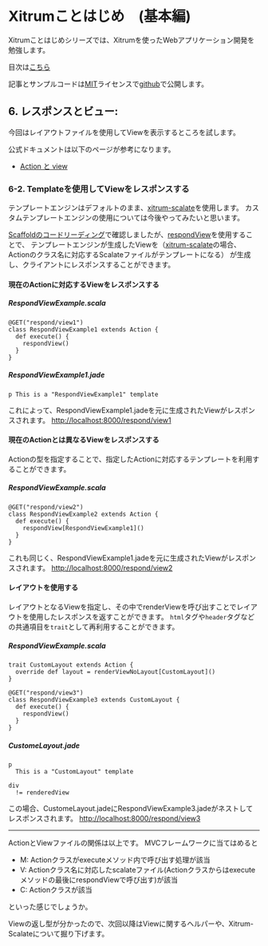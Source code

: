 # Xitrumことはじめ　(基本編)

Xitrumことはじめシリーズでは、Xitrumを使ったWebアプリケーション開発を勉強します。

目次は[こちら](http://george-osd-blog.heroku.com/40)

記事とサンプルコードは[MIT](http://opensource.org/licenses/mit-license.php)ライセンスで[github](https://github.com/georgeOsdDev/xitrum-kotohajime)で公開します。

## 6. レスポンスとビュー:

今回はレイアウトファイルを使用してViewを表示するところを試します。

公式ドキュメントは以下のページが参考になります。

 * [Action と view](http://xitrum-framework.github.io/guide/3.17/ja/action_view.html)

### 6-2. Templateを使用してViewをレスポンスする

テンプレートエンジンはデフォルトのまま、[xitrum-scalate](https://github.com/xitrum-framework/xitrum-scalate)を使用します。
カスタムテンプレートエンジンの使用については今後やってみたいと思います。

[Scaffoldのコードリーディング](http://george-osd-blog.heroku.com/44)で確認しましたが、[respondView](http://xitrum-framework.github.io/api/index.html#xitrum.Action@respondView)を使用することで、
テンプレートエンジンが生成したViewを（[xitrum-scalate](https://github.com/xitrum-framework/xitrum-scalate)の場合、Actionのクラス名に対応するScalateファイルがテンプレートになる）
が生成し、クライアントにレスポンスすることができます。

#### 現在のActionに対応するViewをレスポンスする

##### RespondViewExample.scala


    @GET("respond/view1")
    class RespondViewExample1 extends Action {
      def execute() {
        respondView()
      }
    }

##### RespondViewExample1.jade

    p This is a "RespondViewExample1" template

これによって、RespondViewExample1.jadeを元に生成されたViewがレスポンスされます。
[http://localhost:8000/respond/view1](http://localhost:8000/respond/view1)

#### 現在のActionとは異なるViewをレスポンスする

Actionの型を指定することで、指定したActionに対応するテンプレートを利用することができます。

##### RespondViewExample.scala

    @GET("respond/view2")
    class RespondViewExample2 extends Action {
      def execute() {
        respondView[RespondViewExample1]()
      }
    }


これも同じく、RespondViewExample1.jadeを元に生成されたViewがレスポンスされます。
[http://localhost:8000/respond/view2](http://localhost:8000/respond/view2)

#### レイアウトを使用する
レイアウトとなるViewを指定し、その中でrenderViewを呼び出すことでレイアウトを使用したレスポンスを返すことができます。
`html`タグや`header`タグなどの共通項目を`trait`として再利用することができます。

##### RespondViewExample.scala

    trait CustomLayout extends Action {
      override def layout = renderViewNoLayout[CustomLayout]()
    }

    @GET("respond/view3")
    class RespondViewExample3 extends CustomLayout {
      def execute() {
        respondView()
      }
    }

##### CustomeLayout.jade

    p
      This is a "CustomLayout" template

    div
      != renderedView

この場合、CustomeLayout.jadeにRespondViewExample3.jadeがネストしてレスポンスされます。
[http://localhost:8000/respond/view3](http://localhost:8000/respond/view3)

---

ActionとViewファイルの関係は以上です。
MVCフレームワークに当てはめると

* M: Actionクラスがexecuteメソッド内で呼び出す処理が該当
* V: Actionクラス名に対応したscalateファイル(Actionクラスからはexecuteメソッドの最後にrespondViewで呼び出す)が該当
* C: Actionクラスが該当

といった感じでしょうか。

Viewの返し型が分かったので、次回以降はViewに関するヘルパーや、Xitrum-Scalateについて掘り下げます。
